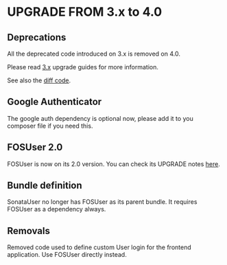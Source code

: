 UPGRADE FROM 3.x to 4.0
=======================

## Deprecations

All the deprecated code introduced on 3.x is removed on 4.0.

Please read [3.x](https://github.com/sonata-project/SonataUserBundle/tree/3.x) upgrade guides for more information.

See also the [diff code](https://github.com/sonata-project/SonataUserBundle/compare/3.x...4.0.0).

## Google Authenticator

The google auth dependency is optional now, please add it to you composer file if you need this.

## FOSUser 2.0

FOSUser is now on its 2.0 version. You can check its UPGRADE notes [here](https://github.com/FriendsOfSymfony/FOSUserBundle/blob/v2.0.0/Upgrade.md).

## Bundle definition

SonataUser no longer has FOSUser as its parent bundle. It requires FOSUser as a dependency always.

## Removals

Removed code used to define custom User login for the frontend application. Use FOSUser directly instead.
